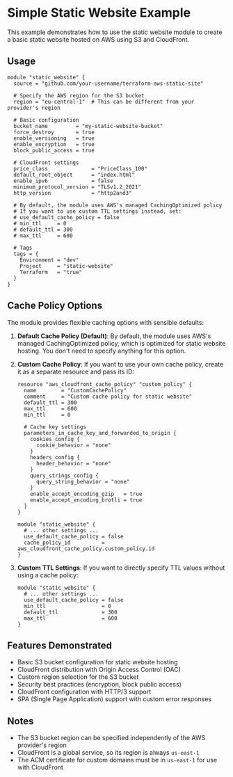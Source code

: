 # Simple Static Website Example

This example demonstrates how to use the static website module to create a basic static website hosted on AWS using S3 and CloudFront.

## Usage

```hcl
module "static_website" {
  source = "github.com/your-username/terraform-aws-static-site"

  # Specify the AWS region for the S3 bucket
  region = "eu-central-1"  # This can be different from your provider's region

  # Basic configuration
  bucket_name         = "my-static-website-bucket"
  force_destroy       = true
  enable_versioning   = true
  enable_encryption   = true
  block_public_access = true

  # CloudFront settings
  price_class              = "PriceClass_100"
  default_root_object      = "index.html"
  enable_ipv6              = false
  minimum_protocol_version = "TLSv1.2_2021"
  http_version             = "http2and3"

  # By default, the module uses AWS's managed CachingOptimized policy
  # If you want to use custom TTL settings instead, set:
  # use_default_cache_policy = false
  # min_ttl     = 0
  # default_ttl = 300
  # max_ttl     = 600

  # Tags
  tags = {
    Environment = "dev"
    Project     = "static-website"
    Terraform   = "true"
  }
}
```

## Cache Policy Options

The module provides flexible caching options with sensible defaults:

1. **Default Cache Policy (Default)**: By default, the module uses AWS's managed CachingOptimized policy, which is optimized for static website hosting. You don't need to specify anything for this option.

2. **Custom Cache Policy**: If you want to use your own cache policy, create it as a separate resource and pass its ID:

   ```hcl
   resource "aws_cloudfront_cache_policy" "custom_policy" {
     name        = "CustomCachePolicy"
     comment     = "Custom cache policy for static website"
     default_ttl = 300
     max_ttl     = 600
     min_ttl     = 0

     # Cache key settings
     parameters_in_cache_key_and_forwarded_to_origin {
       cookies_config {
         cookie_behavior = "none"
       }
       headers_config {
         header_behavior = "none"
       }
       query_strings_config {
         query_string_behavior = "none"
       }
       enable_accept_encoding_gzip   = true
       enable_accept_encoding_brotli = true
     }
   }

   module "static_website" {
     # ... other settings ...
     use_default_cache_policy = false
     cache_policy_id          = aws_cloudfront_cache_policy.custom_policy.id
   }
   ```

3. **Custom TTL Settings**: If you want to directly specify TTL values without using a cache policy:
   ```hcl
   module "static_website" {
     # ... other settings ...
     use_default_cache_policy = false
     min_ttl                  = 0
     default_ttl              = 300
     max_ttl                  = 600
   }
   ```

## Features Demonstrated

- Basic S3 bucket configuration for static website hosting
- CloudFront distribution with Origin Access Control (OAC)
- Custom region selection for the S3 bucket
- Security best practices (encryption, block public access)
- CloudFront configuration with HTTP/3 support
- SPA (Single Page Application) support with custom error responses

## Notes

- The S3 bucket region can be specified independently of the AWS provider's region
- CloudFront is a global service, so its region is always `us-east-1`
- The ACM certificate for custom domains must be in `us-east-1` for use with CloudFront